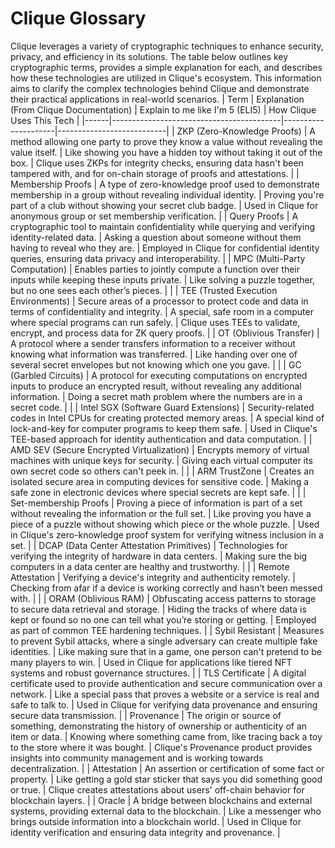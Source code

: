 # Clique Glossary
Clique leverages a variety of cryptographic techniques to enhance security, privacy, and efficiency in its solutions. The table below outlines key cryptographic terms, provides a simple explanation for each, and describes how these technologies are utilized in Clique's ecosystem. This information aims to clarify the complex technologies behind Clique and demonstrate their practical applications in real-world scenarios.
| Term | Explanation (From Clique Documentation) | Explain to me like I'm 5 (ELI5) | How Clique Uses This Tech |
|------|------------------------------------------|---------------------|---------------------------|
| ZKP (Zero-Knowledge Proofs) | A method allowing one party to prove they know a value without revealing the value itself. | Like showing you have a hidden toy without taking it out of the box. | Clique uses ZKPs for integrity checks, ensuring data hasn't been tampered with, and for on-chain storage of proofs and attestations. |
| Membership Proofs | A type of zero-knowledge proof used to demonstrate membership in a group without revealing individual identity. | Proving you're part of a club without showing your secret club badge. | Used in Clique for anonymous group or set membership verification. |
| Query Proofs | A cryptographic tool to maintain confidentiality while querying and verifying identity-related data. | Asking a question about someone without them having to reveal who they are. | Employed in Clique for confidential identity queries, ensuring data privacy and interoperability. |
| MPC (Multi-Party Computation) | Enables parties to jointly compute a function over their inputs while keeping these inputs private. | Like solving a puzzle together, but no one sees each other’s pieces. | |
| TEE (Trusted Execution Environments) | Secure areas of a processor to protect code and data in terms of confidentiality and integrity. | A special, safe room in a computer where special programs can run safely. | Clique uses TEEs to validate, encrypt, and process data for ZK query proofs. |
| OT (Oblivious Transfer) | A protocol where a sender transfers information to a receiver without knowing what information was transferred. | Like handing over one of several secret envelopes but not knowing which one you gave. | |
| GC (Garbled Circuits) | A protocol for executing computations on encrypted inputs to produce an encrypted result, without revealing any additional information. | Doing a secret math problem where the numbers are in a secret code. |  |
| Intel SGX (Software Guard Extensions) | Security-related codes in Intel CPUs for creating protected memory areas. | A special kind of lock-and-key for computer programs to keep them safe. | Used in Clique's TEE-based approach for identity authentication and data computation. |
| AMD SEV (Secure Encrypted Virtualization) | Encrypts memory of virtual machines with unique keys for security. | Giving each virtual computer its own secret code so others can't peek in. |  |
| ARM TrustZone | Creates an isolated secure area in computing devices for sensitive code. | Making a safe zone in electronic devices where special secrets are kept safe. | |
| Set-membership Proofs | Proving a piece of information is part of a set without revealing the information or the full set. | Like proving you have a piece of a puzzle without showing which piece or the whole puzzle. | Used in Clique's zero-knowledge proof system for verifying witness inclusion in a set. |
| DCAP (Data Center Attestation Primitives) | Technologies for verifying the integrity of hardware in data centers. | Making sure the big computers in a data center are healthy and trustworthy. |  |
| Remote Attestation | Verifying a device's integrity and authenticity remotely. | Checking from afar if a device is working correctly and hasn’t been messed with. |  |
| ORAM (Oblivious RAM) | Obfuscating access patterns to storage to secure data retrieval and storage. | Hiding the tracks of where data is kept or found so no one can tell what you’re storing or getting. | Employed as part of common TEE hardening techniques. |
| Sybil Resistant | Measures to prevent Sybil attacks, where a single adversary can create multiple fake identities. | Like making sure that in a game, one person can't pretend to be many players to win. | Used in Clique for applications like tiered NFT systems and robust governance structures. |
| TLS Certificate | A digital certificate used to provide authentication and secure communication over a network. | Like a special pass that proves a website or a service is real and safe to talk to. | Used in Clique for verifying data provenance and ensuring secure data transmission. |
| Provenance | The origin or source of something, demonstrating the history of ownership or authenticity of an item or data. | Knowing where something came from, like tracing back a toy to the store where it was bought. | Clique's Provenance product provides insights into community management and is working towards decentralization. |
| Attestation | An assertion or certification of some fact or property. | Like getting a gold star sticker that says you did something good or true. | Clique creates attestations about users' off-chain behavior for blockchain layers. |
| Oracle | A bridge between blockchains and external systems, providing external data to the blockchain. | Like a messenger who brings outside information into a blockchain world. | Used in Clique for identity verification and ensuring data integrity and provenance. |

